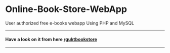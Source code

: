 # Online-Book-Store-WebApp
User authorized free e-books webapp Using PHP and MySQL

*** 
#### Have a look on it from here [rguktbookstore](http://rguktbookstore.epizy.com/)
---
